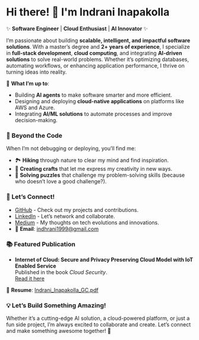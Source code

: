 # Hi there! 👋 I'm Indrani Inapakolla

✨ **Software Engineer** | **Cloud Enthusiast** | **AI Innovator** ✨  

I’m passionate about building **scalable, intelligent, and impactful software solutions**. With a master’s degree and **2+ years of experience**, I specialize in **full-stack development**, **cloud computing**, and integrating **AI-driven solutions** to solve real-world problems. Whether it’s optimizing databases, automating workflows, or enhancing application performance, I thrive on turning ideas into reality.

🚀 **What I’m up to**:  
- Building **AI agents** to make software smarter and more efficient.  
- Designing and deploying **cloud-native applications** on platforms like AWS and Azure.  
- Integrating **AI/ML solutions** to automate processes and improve decision-making.  

### 🌟 Beyond the Code  
When I’m not debugging or deploying, you’ll find me:  
- 🏞️ **Hiking** through nature to clear my mind and find inspiration.  
- 🎨 **Creating crafts** that let me express my creativity in new ways.  
- 🧩 **Solving puzzles** that challenge my problem-solving skills (because who doesn’t love a good challenge?).  

### 🔗 Let’s Connect!  
- [GitHub](https://github.com/Indrani-19) - Check out my projects and contributions.  
- [LinkedIn](https://www.linkedin.com/in/indrani-i/) - Let’s network and collaborate.  
- [Medium](https://medium.com/@indhuinapakolla) - My thoughts on tech evolutions and innovations.  
- 📧 **Email**: [indhrani1999@gmail.com](mailto:indhrani1999@gmail.com)  

### 📚 Featured Publication  
- **Internet of Cloud: Secure and Privacy Preserving Cloud Model with IoT Enabled Service**  
  Published in the book *Cloud Security*.  
  [Read it here](https://www.degruyter.com/document/doi/10.1515/9783110732573-005/html)  

📄 **Resume**: [Indrani_Inapakolla_GC.pdf](Indrani_Inapakolla_GC.pdf)  

### 💡 Let’s Build Something Amazing!  
Whether it’s a cutting-edge AI solution, a cloud-powered platform, or just a fun side project, I’m always excited to collaborate and create. Let’s connect and make something awesome together! 🚀  
